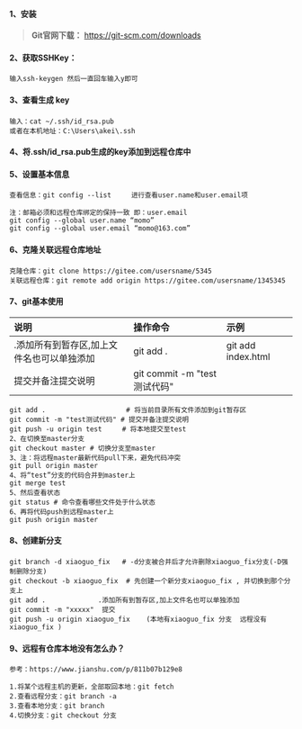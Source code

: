 #### 1、安装
>**Git官网下载：** https://git-scm.com/downloads

#### 2、获取SSHKey：
``` 
输入ssh-keygen 然后一直回车输入y即可
```
#### 3、查看生成 key
```
输入：cat ~/.ssh/id_rsa.pub
或者在本机地址：C:\Users\akei\.ssh
```
#### 4、将.ssh/id_rsa.pub生成的key添加到远程仓库中
#### 5、设置基本信息
```
查看信息：git config --list     进行查看user.name和user.email项

注：邮箱必须和远程仓库绑定的保持一致 即：user.email
git config --global user.name “momo”
git config --global user.email “momo@163.com”
```
#### 6、克隆关联远程仓库地址
```
克隆仓库：git clone https://gitee.com/usersname/5345
关联远程仓库：git remote add origin https://gitee.com/usersname/1345345
```
#### 7、git基本使用
| 说明       | 操作命令   | 示例 |
| :--------  | :--------  | :-------|
| .添加所有到暂存区,加上文件名也可以单独添加 | git add . | git add index.html |
| 提交并备注提交说明 | git commit -m "test测试代码" |  



```
git add .                    # 将当前目录所有文件添加到git暂存区
git commit -m "test测试代码" # 提交并备注提交说明
git push -u origin test     # 将本地提交至test
2、在切换至master分支
git checkout master # 切换分支至master
3、注：将远程master最新代码pull下来，避免代码冲突
git pull origin master
4、将“test”分支的代码合并到master上
git merge test
5、然后查看状态
git status # 命令查看哪些文件处于什么状态
6、再将代码push到远程master上
git push origin master
```

#### 8、创建新分支 
```
git branch -d xiaoguo_fix   # -d分支被合并后才允许删除xiaoguo_fix分支(-D强制删除分支) 
git checkout -b xiaoguo_fix  # 先创建一个新分支xiaoguo_fix , 并切换到那个分支上 
git add .             .添加所有到暂存区,加上文件名也可以单独添加
git commit -m "xxxxx"  提交 
git push -u origin xiaoguo_fix    (本地有xiaoguo_fix 分支  远程没有xiaoguo_fix ) 
```


#### 9、远程有仓库本地没有怎么办？
```
参考：https://www.jianshu.com/p/811b07b129e8

1.将某个远程主机的更新，全部取回本地：git fetch 
2.查看远程分支：git branch -a 
3.查看本地分支：git branch 
4.切换分支：git checkout 分支 
```